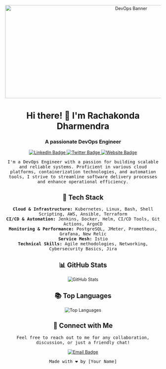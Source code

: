 <!-- Banner -->
<div align="center">
  <img src="https://img.freepik.com/free-photo/beautiful-office-space-cartoon-style\_23-2151043303.jpg" alt="DevOps Banner" width="800" height="300" />
</div>

<!-- Header -->
<h1 align="center">Hi there! 👋 I'm Rachakonda Dharmendra</h1>
<h3 align="center">A passionate DevOps Engineer</h3>

<!-- Badges -->
<p align="center">
  <a href="https://www.linkedin.com/in/rachakonda-dharmendra/">
    <img src="https://img.shields.io/badge/-LinkedIn-blue?style=flat-square&logo=Linkedin&logoColor=white" alt="LinkedIn Badge" />
  </a>
  <a href="https://twitter.com/yourtwitterhandle">
    <img src="https://img.shields.io/badge/-Twitter-1ca0f1?style=flat-square&labelColor=1ca0f1&logo=twitter&logoColor=white" alt="Twitter Badge" />
  </a>
  <a href="https://www.rachakondadharmendra.info">
    <img src="https://img.shields.io/badge/-Website-success?style=flat-square&logo=Google-Chrome&logoColor=white" alt="Website Badge" />
  </a>
</p>

<!-- About Me -->
<p align="center">
  <samp>
    I'm a DevOps Engineer with a passion for building scalable and reliable systems. Proficient in various cloud platforms, containerization technologies, and automation tools, I strive to streamline software delivery processes and enhance operational efficiency.
  </samp>
</p>

<!-- Tech Stack -->
<h2 align="center">🚀 Tech Stack</h2>
<p align="center">
  <samp>
    <b>Cloud & Infrastructure:</b> Kubernetes, Linux, Bash, Shell Scripting, AWS, Ansible, Terraform<br>
    <b>CI/CD & Automation:</b> Jenkins, Docker, Helm, CI/CD Tools, Git Actions, ArgoCD<br>
    <b>Monitoring & Performance:</b> PostgreSQL, JMeter, Prometheus, Grafana, New Relic<br>
    <b>Service Mesh:</b> Istio<br>
    <b>Technical Skills:</b> Agile methodologies, Networking, Cybersecurity Basics, Jira
  </samp>
</p>

<!-- GitHub Stats -->
<h2 align="center">📊 GitHub Stats</h2>
<p align="center">
  <img src="https://github-readme-stats.vercel.app/api?username=rachakondadharmendra&show_icons=true&theme=radical" alt="GitHub Stats" />
</p>

<!-- Top Languages -->
<h2 align="center">📚 Top Languages</h2>
<p align="center">
  <img src="https://github-readme-stats.vercel.app/api/top-langs/?username=rachakondadharmendra&layout=compact&theme=radical" alt="Top Languages" />
</p>

<!-- Contact Me -->
<h2 align="center">💬 Connect with Me</h2>
<p align="center">
  <samp>
    Feel free to reach out to me for any collaboration, discussion, or just a friendly chat!
  </samp>
</p>
<p align="center">
  <a href="rachakondadharmendra@gmail.com">
    <img src="https://img.shields.io/badge/-Email-D14836?style=flat-square&logo=Gmail&logoColor=white" alt="Email Badge" />
  </a>
</p>

<!-- Footer -->
<p align="center">
  <samp>
    Made with ❤️ by [Your Name]
  </samp>
</p>








<!--
**rachakondadharmendra/rachakondadharmendra** is a ✨ _special_ ✨ repository because its `README.md` (this file) appears on your GitHub profile.

Here are some ideas to get you started:

- 🔭 I’m currently working on ...
- 🌱 I’m currently learning ...
- 👯 I’m looking to collaborate on ...
- 🤔 I’m looking for help with ...
- 💬 Ask me about ...
- 📫 How to reach me: ...
- 😄 Pronouns: ...
- ⚡ Fun fact: ...
-->
